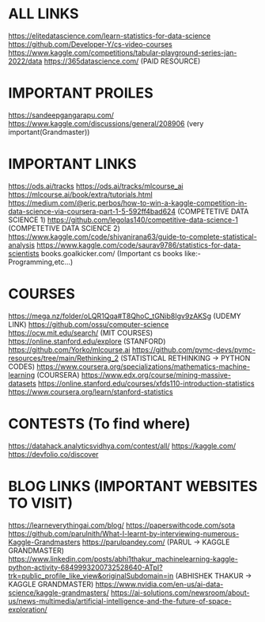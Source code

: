 # ALL LINKS
https://elitedatascience.com/learn-statistics-for-data-science
https://github.com/Developer-Y/cs-video-courses
https://www.kaggle.com/competitions/tabular-playground-series-jan-2022/data
https://365datascience.com/ (PAID RESOURCE)


# IMPORTANT PROILES
https://sandeepgangarapu.com/
https://www.kaggle.com/discussions/general/208906 (very important(Grandmaster))


# IMPORTANT LINKS
https://ods.ai/tracks
https://ods.ai/tracks/mlcourse_ai
https://mlcourse.ai/book/extra/tutorials.html
https://medium.com/@eric.perbos/how-to-win-a-kaggle-competition-in-data-science-via-coursera-part-1-5-592ff4bad624 (COMPETETIVE DATA SCIENCE 1)
https://github.com/legolas140/competitive-data-science-1 (COMPETETIVE DATA SCIENCE 2)
https://www.kaggle.com/code/shivanirana63/guide-to-complete-statistical-analysis
https://www.kaggle.com/code/saurav9786/statistics-for-data-scientists
books.goalkicker.com/ (Important cs books like:-Programming,etc...)


# COURSES
https://mega.nz/folder/oLQR1Qqa#T8QhoC_tGNib8Igv9zAKSg (UDEMY LINK)
https://github.com/ossu/computer-science
https://ocw.mit.edu/search/ (MIT COURSES)
https://online.stanford.edu/explore (STANFORD)
https://github.com/Yorko/mlcourse.ai
https://github.com/pymc-devs/pymc-resources/tree/main/Rethinking_2 (STATISTICAL RETHINKING -> PYTHON CODES)
https://www.coursera.org/specializations/mathematics-machine-learning (COURSERA)
https://www.edx.org/course/mining-massive-datasets
https://online.stanford.edu/courses/xfds110-introduction-statistics
https://www.coursera.org/learn/stanford-statistics




# CONTESTS (To find where)
https://datahack.analyticsvidhya.com/contest/all/
https://kaggle.com/
https://devfolio.co/discover


# BLOG LINKS (IMPORTANT WEBSITES TO VISIT)
https://learneverythingai.com/blog/
https://paperswithcode.com/sota
https://github.com/parulnith/What-I-learnt-by-interviewing-numerous-Kaggle-Grandmasters
https://parulpandey.com/ (PARUL -> KAGGLE GRANDMASTER)
https://www.linkedin.com/posts/abhi1thakur_machinelearning-kaggle-python-activity-6849993200732528640-ATpI?trk=public_profile_like_view&originalSubdomain=in (ABHISHEK THAKUR -> KAGGLE GRANDMASTER)
https://www.nvidia.com/en-us/ai-data-science/kaggle-grandmasters/
https://ai-solutions.com/newsroom/about-us/news-multimedia/artificial-intelligence-and-the-future-of-space-exploration/
